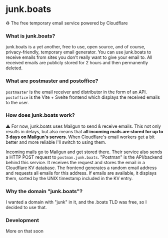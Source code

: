 # junk.boats
♻️ The free temporary email service powered by Cloudflare

### What is junk.boats?
junk.boats is a yet another, free to use, open source, and of course, privacy-friendly, temporary email generator. You can use junk.boats to receive emails from sites you don't really want to give your email to. All received emails are publicly stored for 2 hours and then permanently deleted.

### What are postmaster and postoffice?
`postmaster` is the email receiver and distributor in the form of an API. `postoffice` is the Vite + Svelte frontend which displays the received emails to the user.

### How does junk.boats work?
⚠️ For now, junk.boats uses Mailgun to send & receive emails. This not only results in delays, but also means that **all incoming mails are stored for up to 3 days on Mailgun's servers**. When Cloudflare's email workers get a bit better and more reliable I'll switch to using them.

Incoming mails go to Mailgun and get stored there. Their service also sends a HTTP POST request to `postman.junk.boats`. "Postman" is the API/backend behind this service. It receives the request and stores the email in a Cloudflare KV database. The frontend generates a random email address and requests all emails for this address. If emails are available, it displays them, sorted by the UNIX timestamp included in the KV entry.

### Why the domain "junk.boats"?
I wanted a domain with "junk" in it, and the .boats TLD was free, so I decided to use that.

### Development
More on that soon